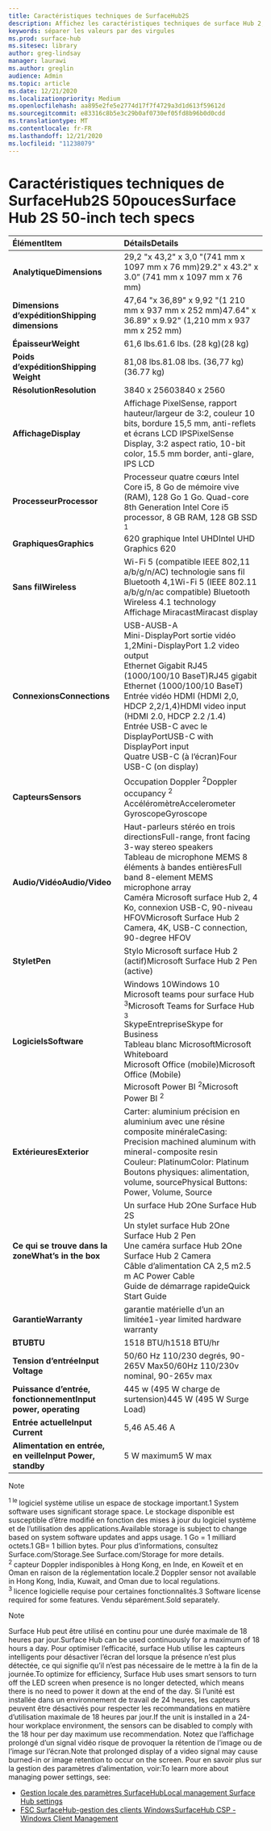 ```yaml
---
title: Caractéristiques techniques de SurfaceHub2S
description: Affichez les caractéristiques techniques de surface Hub 2, dont le stylo, l’appareil photo et les spécifications de batteries mobiles facultatives.
keywords: séparer les valeurs par des virgules
ms.prod: surface-hub
ms.sitesec: library
author: greg-lindsay
manager: laurawi
ms.author: greglin
audience: Admin
ms.topic: article
ms.date: 12/21/2020
ms.localizationpriority: Medium
ms.openlocfilehash: aa895e2fe5e2774d17f7f4729a3d1d613f59612d
ms.sourcegitcommit: e83316c8b5e3c29b0af0730ef05fd8b96b0d0cdd
ms.translationtype: MT
ms.contentlocale: fr-FR
ms.lasthandoff: 12/21/2020
ms.locfileid: "11238079"
---
```

# <span data-ttu-id="4bf86-104">Caractéristiques techniques de SurfaceHub2S 50pouces</span><span class="sxs-lookup"><span data-stu-id="4bf86-104">Surface Hub 2S 50-inch tech specs</span></span>

|**<span data-ttu-id="4bf86-105">Élément</span><span class="sxs-lookup"><span data-stu-id="4bf86-105">Item</span></span>**|**<span data-ttu-id="4bf86-106">Détails</span><span class="sxs-lookup"><span data-stu-id="4bf86-106">Details</span></span>**|
|:------ |:--------- |
|**<span data-ttu-id="4bf86-107">Analytique</span><span class="sxs-lookup"><span data-stu-id="4bf86-107">Dimensions</span></span>**| <span data-ttu-id="4bf86-108">29,2 "x 43,2" x 3,0 "(741 mm x 1097 mm x 76 mm)</span><span class="sxs-lookup"><span data-stu-id="4bf86-108">29.2" x 43.2" x 3.0” (741 mm x 1097 mm x 76 mm)</span></span> |
|**<span data-ttu-id="4bf86-109">Dimensions d’expédition</span><span class="sxs-lookup"><span data-stu-id="4bf86-109">Shipping dimensions</span></span>**| <span data-ttu-id="4bf86-110">47,64 "x 36,89" x 9,92 "(1 210 mm x 937 mm x 252 mm)</span><span class="sxs-lookup"><span data-stu-id="4bf86-110">47.64" x 36.89" x 9.92" (1,210 mm x 937 mm x 252 mm)</span></span>|
|**<span data-ttu-id="4bf86-111">Épaisseur</span><span class="sxs-lookup"><span data-stu-id="4bf86-111">Weight</span></span>**| <span data-ttu-id="4bf86-112">61,6 lbs.</span><span class="sxs-lookup"><span data-stu-id="4bf86-112">61.6 lbs.</span></span> <span data-ttu-id="4bf86-113">(28 kg)</span><span class="sxs-lookup"><span data-stu-id="4bf86-113">(28 kg)</span></span> |
|**<span data-ttu-id="4bf86-114">Poids d’expédition</span><span class="sxs-lookup"><span data-stu-id="4bf86-114">Shipping Weight</span></span>**| <span data-ttu-id="4bf86-115">81,08 lbs.</span><span class="sxs-lookup"><span data-stu-id="4bf86-115">81.08 lbs.</span></span> <span data-ttu-id="4bf86-116">(36,77 kg)</span><span class="sxs-lookup"><span data-stu-id="4bf86-116">(36.77 kg)</span></span> |
|**<span data-ttu-id="4bf86-117">Résolution</span><span class="sxs-lookup"><span data-stu-id="4bf86-117">Resolution</span></span>**| <span data-ttu-id="4bf86-118">3840 x 2560</span><span class="sxs-lookup"><span data-stu-id="4bf86-118">3840 x 2560</span></span> |
|**<span data-ttu-id="4bf86-119">Affichage</span><span class="sxs-lookup"><span data-stu-id="4bf86-119">Display</span></span>**| <span data-ttu-id="4bf86-120">Affichage PixelSense, rapport hauteur/largeur de 3:2, couleur 10 bits, bordure 15,5 mm, anti-reflets et écrans LCD IPS</span><span class="sxs-lookup"><span data-stu-id="4bf86-120">PixelSense Display, 3:2 aspect ratio, 10-bit color, 15.5 mm border, anti-glare, IPS LCD</span></span> |
|**<span data-ttu-id="4bf86-121">Processeur</span><span class="sxs-lookup"><span data-stu-id="4bf86-121">Processor</span></span>**| <span data-ttu-id="4bf86-122">Processeur quatre cœurs Intel Core i5, 8 Go de mémoire vive (RAM), 128 Go 1 Go. <sup></span><span class="sxs-lookup"><span data-stu-id="4bf86-122">Quad-core 8th Generation Intel Core i5 processor, 8 GB RAM, 128 GB SSD <sup>1</span></span></sup> |
|**<span data-ttu-id="4bf86-123">Graphiques</span><span class="sxs-lookup"><span data-stu-id="4bf86-123">Graphics</span></span>**| <span data-ttu-id="4bf86-124">620 graphique Intel UHD</span><span class="sxs-lookup"><span data-stu-id="4bf86-124">Intel UHD Graphics 620</span></span> |
|**<span data-ttu-id="4bf86-125">Sans fil</span><span class="sxs-lookup"><span data-stu-id="4bf86-125">Wireless</span></span>**| <span data-ttu-id="4bf86-126">Wi-Fi 5 (compatible IEEE 802,11 a/b/g/n/AC) technologie sans fil Bluetooth 4,1</span><span class="sxs-lookup"><span data-stu-id="4bf86-126">Wi-Fi 5 (IEEE 802.11 a/b/g/n/ac compatible) Bluetooth Wireless 4.1 technology</span></span> <br> <span data-ttu-id="4bf86-127">Affichage Miracast</span><span class="sxs-lookup"><span data-stu-id="4bf86-127">Miracast display</span></span> |
|**<span data-ttu-id="4bf86-128">Connexions</span><span class="sxs-lookup"><span data-stu-id="4bf86-128">Connections</span></span>**| <span data-ttu-id="4bf86-129">USB-A</span><span class="sxs-lookup"><span data-stu-id="4bf86-129">USB-A</span></span> <br> <span data-ttu-id="4bf86-130">Mini-DisplayPort sortie vidéo 1,2</span><span class="sxs-lookup"><span data-stu-id="4bf86-130">Mini-DisplayPort 1.2 video output</span></span> <br> <span data-ttu-id="4bf86-131">Ethernet Gigabit RJ45 (1000/100/10 BaseT)</span><span class="sxs-lookup"><span data-stu-id="4bf86-131">RJ45 gigabit Ethernet (1000/100/10 BaseT)</span></span> <br> <span data-ttu-id="4bf86-132">Entrée vidéo HDMI (HDMI 2,0, HDCP 2,2/1,4)</span><span class="sxs-lookup"><span data-stu-id="4bf86-132">HDMI video input (HDMI 2.0, HDCP 2.2 /1.4)</span></span> <br> <span data-ttu-id="4bf86-133">Entrée USB-C avec le DisplayPort</span><span class="sxs-lookup"><span data-stu-id="4bf86-133">USB-C with DisplayPort input</span></span> <br> <span data-ttu-id="4bf86-134">Quatre USB-C (à l’écran)</span><span class="sxs-lookup"><span data-stu-id="4bf86-134">Four USB-C (on display)</span></span> |
|**<span data-ttu-id="4bf86-135">Capteurs</span><span class="sxs-lookup"><span data-stu-id="4bf86-135">Sensors</span></span>**| <span data-ttu-id="4bf86-136">Occupation Doppler <sup> 2</span><span class="sxs-lookup"><span data-stu-id="4bf86-136">Doppler occupancy <sup>2</span></span></sup> <br> <span data-ttu-id="4bf86-137">Accéléromètre</span><span class="sxs-lookup"><span data-stu-id="4bf86-137">Accelerometer</span></span> <br> <span data-ttu-id="4bf86-138">Gyroscope</span><span class="sxs-lookup"><span data-stu-id="4bf86-138">Gyroscope</span></span> |
|**<span data-ttu-id="4bf86-139">Audio/Vidéo</span><span class="sxs-lookup"><span data-stu-id="4bf86-139">Audio/Video</span></span>**| <span data-ttu-id="4bf86-140">Haut-parleurs stéréo en trois directions</span><span class="sxs-lookup"><span data-stu-id="4bf86-140">Full-range, front facing 3-way stereo speakers</span></span> <br> <span data-ttu-id="4bf86-141">Tableau de microphone MEMS 8 éléments à bandes entières</span><span class="sxs-lookup"><span data-stu-id="4bf86-141">Full band 8-element MEMS microphone array</span></span> <br> <span data-ttu-id="4bf86-142">Caméra Microsoft surface Hub 2, 4 Ko, connexion USB-C, 90-niveau HFOV</span><span class="sxs-lookup"><span data-stu-id="4bf86-142">Microsoft Surface Hub 2 Camera, 4K, USB-C connection, 90-degree HFOV</span></span> |
|**<span data-ttu-id="4bf86-143">Stylet</span><span class="sxs-lookup"><span data-stu-id="4bf86-143">Pen</span></span>**| <span data-ttu-id="4bf86-144">Stylo Microsoft surface Hub 2 (actif)</span><span class="sxs-lookup"><span data-stu-id="4bf86-144">Microsoft Surface Hub 2 Pen (active)</span></span> |
|**<span data-ttu-id="4bf86-145">Logiciels</span><span class="sxs-lookup"><span data-stu-id="4bf86-145">Software</span></span>**| <span data-ttu-id="4bf86-146">Windows 10</span><span class="sxs-lookup"><span data-stu-id="4bf86-146">Windows 10</span></span> <br> <span data-ttu-id="4bf86-147">Microsoft teams pour surface Hub <sup> 3</span><span class="sxs-lookup"><span data-stu-id="4bf86-147">Microsoft Teams for Surface Hub <sup>3</span></span></sup> <br> <span data-ttu-id="4bf86-148">SkypeEntreprise</span><span class="sxs-lookup"><span data-stu-id="4bf86-148">Skype for Business</span></span> <br> <span data-ttu-id="4bf86-149">Tableau blanc Microsoft</span><span class="sxs-lookup"><span data-stu-id="4bf86-149">Microsoft Whiteboard</span></span> <br> <span data-ttu-id="4bf86-150">Microsoft Office (mobile)</span><span class="sxs-lookup"><span data-stu-id="4bf86-150">Microsoft Office (Mobile)</span></span> <br> <span data-ttu-id="4bf86-151">Microsoft Power BI <sup> 2</span><span class="sxs-lookup"><span data-stu-id="4bf86-151">Microsoft Power BI <sup>2</span></span></sup> |
|**<span data-ttu-id="4bf86-152">Extérieures</span><span class="sxs-lookup"><span data-stu-id="4bf86-152">Exterior</span></span>**| <span data-ttu-id="4bf86-153">Carter: aluminium précision en aluminium avec une résine composite minérale</span><span class="sxs-lookup"><span data-stu-id="4bf86-153">Casing: Precision machined aluminum with mineral-composite resin</span></span> <br> <span data-ttu-id="4bf86-154">Couleur: Platinum</span><span class="sxs-lookup"><span data-stu-id="4bf86-154">Color: Platinum</span></span> <br> <span data-ttu-id="4bf86-155">Boutons physiques: alimentation, volume, source</span><span class="sxs-lookup"><span data-stu-id="4bf86-155">Physical Buttons: Power, Volume, Source</span></span> |
|**<span data-ttu-id="4bf86-156">Ce qui se trouve dans la zone</span><span class="sxs-lookup"><span data-stu-id="4bf86-156">What’s in the box</span></span>**| <span data-ttu-id="4bf86-157">Un surface Hub 2</span><span class="sxs-lookup"><span data-stu-id="4bf86-157">One Surface Hub 2S</span></span> <br> <span data-ttu-id="4bf86-158">Un stylet surface Hub 2</span><span class="sxs-lookup"><span data-stu-id="4bf86-158">One Surface Hub 2 Pen</span></span>  <br> <span data-ttu-id="4bf86-159">Une caméra surface Hub 2</span><span class="sxs-lookup"><span data-stu-id="4bf86-159">One Surface Hub 2 Camera</span></span> <br> <span data-ttu-id="4bf86-160">Câble d’alimentation CA 2,5 m</span><span class="sxs-lookup"><span data-stu-id="4bf86-160">2.5 m AC Power Cable</span></span> <br> <span data-ttu-id="4bf86-161">Guide de démarrage rapide</span><span class="sxs-lookup"><span data-stu-id="4bf86-161">Quick Start Guide</span></span> |
|**<span data-ttu-id="4bf86-162">Garantie</span><span class="sxs-lookup"><span data-stu-id="4bf86-162">Warranty</span></span>**| <span data-ttu-id="4bf86-163">garantie matérielle d’un an limitée</span><span class="sxs-lookup"><span data-stu-id="4bf86-163">1-year limited hardware warranty</span></span> |
|**<span data-ttu-id="4bf86-164">BTU</span><span class="sxs-lookup"><span data-stu-id="4bf86-164">BTU</span></span>**| <span data-ttu-id="4bf86-165">1518 BTU/h</span><span class="sxs-lookup"><span data-stu-id="4bf86-165">1518 BTU/hr</span></span> |
|**<span data-ttu-id="4bf86-166">Tension d’entrée</span><span class="sxs-lookup"><span data-stu-id="4bf86-166">Input Voltage</span></span>**| <span data-ttu-id="4bf86-167">50/60 Hz 110/230 degrés, 90-265V Max</span><span class="sxs-lookup"><span data-stu-id="4bf86-167">50/60Hz 110/230v nominal, 90-265v max</span></span> |
|**<span data-ttu-id="4bf86-168">Puissance d’entrée, fonctionnement</span><span class="sxs-lookup"><span data-stu-id="4bf86-168">Input power, operating</span></span>**| <span data-ttu-id="4bf86-169">445 w (495 W charge de surtension)</span><span class="sxs-lookup"><span data-stu-id="4bf86-169">445 W (495 W Surge Load)</span></span> |
|**<span data-ttu-id="4bf86-170">Entrée actuelle</span><span class="sxs-lookup"><span data-stu-id="4bf86-170">Input Current</span></span>**| <span data-ttu-id="4bf86-171">5,46 A</span><span class="sxs-lookup"><span data-stu-id="4bf86-171">5.46 A</span></span> |
|**<span data-ttu-id="4bf86-172">Alimentation en entrée, en veille</span><span class="sxs-lookup"><span data-stu-id="4bf86-172">Input Power, standby</span></span>**| <span data-ttu-id="4bf86-173">5 W maximum</span><span class="sxs-lookup"><span data-stu-id="4bf86-173">5 W max</span></span>  |

> [!NOTE]
> <sup><span data-ttu-id="4bf86-174">1 le </sup> logiciel système utilise un espace de stockage important.</span><span class="sxs-lookup"><span data-stu-id="4bf86-174">1</sup> System software uses significant storage space.</span></span> <span data-ttu-id="4bf86-175">Le stockage disponible est susceptible d’être modifié en fonction des mises à jour du logiciel système et de l’utilisation des applications.</span><span class="sxs-lookup"><span data-stu-id="4bf86-175">Available storage is subject to change based on system software updates and apps usage.</span></span> <span data-ttu-id="4bf86-176">1 Go = 1 milliard octets.</span><span class="sxs-lookup"><span data-stu-id="4bf86-176">1 GB= 1 billion bytes.</span></span> <span data-ttu-id="4bf86-177">Pour plus d’informations, consultez Surface.com/Storage.</span><span class="sxs-lookup"><span data-stu-id="4bf86-177">See Surface.com/Storage for more details.</span></span> <br> <sup><span data-ttu-id="4bf86-178">2 </sup> capteur Doppler indisponibles à Hong Kong, en Inde, en Koweït et en Oman en raison de la réglementation locale.</span><span class="sxs-lookup"><span data-stu-id="4bf86-178">2</sup> Doppler sensor not available in Hong Kong, India, Kuwait, and Oman  due to local regulations.</span></span>
<br> <sup><span data-ttu-id="4bf86-179">3 </sup> licence logicielle requise pour certaines fonctionnalités.</span><span class="sxs-lookup"><span data-stu-id="4bf86-179">3</sup> Software license required for some features.</span></span> <span data-ttu-id="4bf86-180">Vendu séparément.</span><span class="sxs-lookup"><span data-stu-id="4bf86-180">Sold separately.</span></span><br> 

> [!NOTE]
> <span data-ttu-id="4bf86-181">Surface Hub peut être utilisé en continu pour une durée maximale de 18 heures par jour.</span><span class="sxs-lookup"><span data-stu-id="4bf86-181">Surface Hub can be used continuously for a maximum of 18 hours a day.</span></span> <span data-ttu-id="4bf86-182">Pour optimiser l’efficacité, surface Hub utilise les capteurs intelligents pour désactiver l’écran del lorsque la présence n’est plus détectée, ce qui signifie qu’il n’est pas nécessaire de le mettre à la fin de la journée.</span><span class="sxs-lookup"><span data-stu-id="4bf86-182">To optimize for efficiency, Surface Hub uses smart sensors to turn off the LED screen when presence is no longer detected, which means there is no need to power it down at the end of the day.</span></span> <span data-ttu-id="4bf86-183">Si l’unité est installée dans un environnement de travail de 24 heures, les capteurs peuvent être désactivés pour respecter les recommandations en matière d’utilisation maximale de 18 heures par jour.</span><span class="sxs-lookup"><span data-stu-id="4bf86-183">If the unit is installed in a 24-hour workplace environment, the sensors can be disabled to comply with the 18 hour per day maximum use recommendation.</span></span> <span data-ttu-id="4bf86-184">Notez que l’affichage prolongé d’un signal vidéo risque de provoquer la rétention de l’image ou de l’image sur l’écran.</span><span class="sxs-lookup"><span data-stu-id="4bf86-184">Note that prolonged display of a video signal may cause burned-in or image retention to occur on the screen.</span></span> <span data-ttu-id="4bf86-185">Pour en savoir plus sur la gestion des paramètres d’alimentation, voir:</span><span class="sxs-lookup"><span data-stu-id="4bf86-185">To learn more about managing power settings, see:</span></span>
>
> - [<span data-ttu-id="4bf86-186">Gestion locale des paramètres SurfaceHub</span><span class="sxs-lookup"><span data-stu-id="4bf86-186">Local management Surface Hub settings</span></span>](local-management-surface-hub-settings.md)
> - [<span data-ttu-id="4bf86-187">FSC SurfaceHub-gestion des clients Windows</span><span class="sxs-lookup"><span data-stu-id="4bf86-187">SurfaceHub CSP - Windows Client Management</span></span>](https://docs.microsoft.com/windows/client-management/mdm/surfacehub-csp)